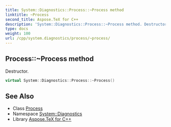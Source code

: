 ```yaml
---
title: System::Diagnostics::Process::~Process method
linktitle: ~Process
second_title: Aspose.TeX for C++
description: 'System::Diagnostics::Process::~Process method. Destructor in C++.'
type: docs
weight: 100
url: /cpp/system.diagnostics/process/~process/
---
```

## Process::~Process method


Destructor.

```cpp
virtual System::Diagnostics::Process::~Process()
```

## See Also

* Class [Process](../)
* Namespace [System::Diagnostics](../../)
* Library [Aspose.TeX for C++](../../../)
